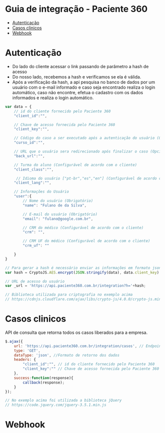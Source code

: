Guia de integração - Paciente 360
=============

- [Autenticação](#autenticação)
- [Casos clinicos](#casos-clinicos)
- [Webhook](#webhook)

# Autenticação

- Do lado do cliente acessar o link passando de parâmetro a hash de acesso 
- Do nosso lado, recebemos a hash e verificamos se ela é válida.
- Após a verificação da hash, a api pesquisa no banco de dados por um usuário com o e-mail informado e caso seja encontrado realiza o login automático, caso não encontre, efetua o cadastro com os dados informados e realiza o login automático.

```js
var data = {
    // id do cliente fornecido pelo Paciente 360
    "client_id":"",

    // Chave de acesso fornecida pelo Paciente 360
    "client_key":"",

    // Código do caso a ser executado após a autenticação do usuário (Opcional)
    "curso_id":"",

    // URL que o usuário sera redirecionado após finalizar o caso (Opcional)
    "back_url":"",

    // Turma do aluno (Configurável de acordo com o cliente)
    "client_class":"",

     // Idioma do usuário ["pt-br","es","en"] (Configurável de acordo com o cliente)
    "client_lang":"",

    // Informações do Usuário
    "user":{
        // Nome do usuário (Obrigatório)
        "name": "Fulano de da Silva",

        // E-mail do usuário (Obrigatório)
        "email": "fulano@google.com.br",

        // CRM do médico (Configurável de acordo com o cliente)
        "crm": "",

        // CRM UF do médico (Configurável de acordo com o cliente)
        "crm_uf": ""

    }
}

// Para gerar a hash é necessário enviar as informações em formato json criptografadas em AES_256 
var hash = CryptoJS.AES.encrypt(JSON.stringify(data), data.client_key).toString();

// URL de acesso do usuário
var _url = 'https://api.paciente360.com.br/integration?h='+hash;

// Biblioteca utilizada para criptografia no exemplo acima
// https://cdnjs.cloudflare.com/ajax/libs/crypto-js/4.0.0/crypto-js.min.js

```

# Casos clinicos

API de consulta que retorna todos os casos liberados para a empresa.

```js
$.ajax({
    url: 'https://api.paciente360.com.br/integration/casos', // Endpoint da API
    type: 'GET',
    dataType: 'json', //Formato de retorno dos dados
    headers: {
        "client_id":"", // id do cliente fornecido pelo Paciente 360
        "client_key":"" // Chave de acesso fornecida pelo Paciente 360
    },
    success:function(response){
        callback(response);
    }
});

// No exemplo acima foi utilizada a biblioteca jQuery
// https://code.jquery.com/jquery-3.5.1.min.js
```

# Webhook
